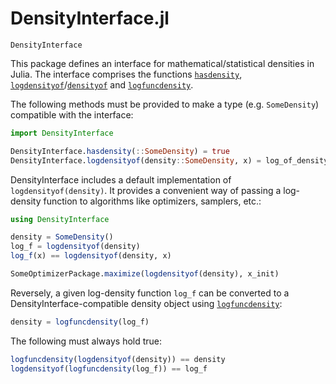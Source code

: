 # DensityInterface.jl

```@docs
DensityInterface
```

This package defines an interface for mathematical/statistical densities in Julia. The interface comprises the functions [`hasdensity`](@ref),  [`logdensityof`](@ref)/[`densityof`](@ref) and [`logfuncdensity`](@ref).

The following methods must be provided to make a type (e.g. `SomeDensity`) compatible with the interface:

```julia
import DensityInterface

DensityInterface.hasdensity(::SomeDensity) = true
DensityInterface.logdensityof(density::SomeDensity, x) = log_of_density_at_x
```

DensityInterface includes a default implementation of `logdensityof(density)`. It provides a convenient way of passing a log-density function to algorithms like optimizers, samplers, etc.:

```julia
using DensityInterface

density = SomeDensity()
log_f = logdensityof(density)
log_f(x) == logdensityof(density, x)

SomeOptimizerPackage.maximize(logdensityof(density), x_init)
```

Reversely, a given log-density function `log_f` can be converted to a DensityInterface-compatible density object using [`logfuncdensity`](@ref):

```julia
density = logfuncdensity(log_f)
```

The following must always hold true:

```julia
logfuncdensity(logdensityof(density)) == density
logdensityof(logfuncdensity(log_f)) == log_f
```
